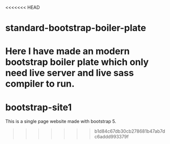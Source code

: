 <<<<<<< HEAD
# standard-bootstrap-boiler-plate
Here I have made an modern bootstrap boiler plate which only need live server and live sass compiler to run.
=======
# bootstrap-site1
This is a single page website made with bootstrap 5.
>>>>>>> b1d84c67db30cb278681b47ab7dc6addd993379f
